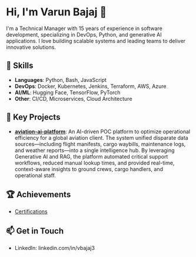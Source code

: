 # Hi, I'm Varun Bajaj 👋

I'm a Technical Manager with 15 years of experience in software development, specializing in DevOps, Python, and generative AI applications. I love building scalable systems and leading teams to deliver innovative solutions.

## 🔧 Skills
- **Languages**: Python, Bash, JavaScript
- **DevOps**: Docker, Kubernetes, Jenkins, Terraform, AWS, Azure
- **AI/ML**: Hugging Face, TensorFlow, PyTorch
- **Other**: CI/CD, Microservices, Cloud Architecture

## 🚀 Key Projects
- **[aviation-ai-platform](https://github.com/bajaj-varun/aviation-ai-platform)**: An AI-driven POC platform to optimize operational efficiency for a global aviation client. The system unified disparate data sources—including flight manifests, cargo waybills, maintenance logs, and weather reports—into a single intelligence hub. By leveraging Generative AI and RAG, the platform automated critical support workflows, reduced manual lookup times, and provided real-time, context-aware insights to ground crews, cargo handlers, and operational staff.

## 🏆 Achievements
- [Certifications](https://www.credly.com/users/bajaj-varun/badges#credly)

## 📫 Get in Touch
<!-- - Email: bajaj.varun@hotmail.com -->
- LinkedIn: linkedin.com/in/vbajaj3
